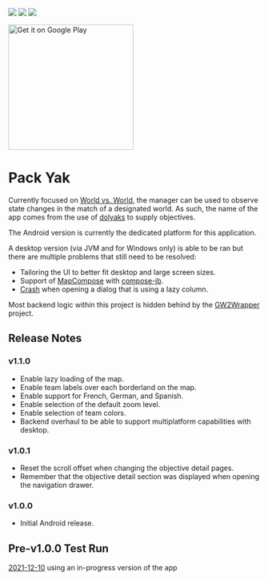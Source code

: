 ![](https://img.shields.io/badge/targets-Android%2FJVM-informational)
![](https://img.shields.io/github/v/release/Woody230/GW2Manager)
![](https://img.shields.io/github/license/Woody230/GW2Manager)

<a href='https://play.google.com/store/apps/details?id=com.bselzer.gw2.manager.android'>
    <img alt='Get it on Google Play' src='https://play.google.com/intl/en_us/badges/static/images/badges/en_badge_web_generic.png' width='250'/>
</a>

# Pack Yak

Currently focused on [World vs. World](https://wiki.guildwars2.com/wiki/World_versus_World), the manager can be used to observe state changes in the match of a designated
world. As such, the name of the app comes from the use of [dolyaks](https://wiki.guildwars2.com/wiki/Pack_Dolyak) to supply objectives.

The Android version is currently the dedicated platform for this application. 

A desktop version (via JVM and for Windows only) is able to be ran but there are multiple problems that still need to be resolved: 
* Tailoring the UI to better fit desktop and large screen sizes.
* Support of [MapCompose](https://github.com/p-lr/MapCompose/issues/1) with [compose-jb](https://github.com/JetBrains/compose-jb).
* [Crash](https://github.com/JetBrains/compose-jb/issues/1111) when opening a dialog that is using a lazy column.

Most backend logic within this project is hidden behind by the [GW2Wrapper](https://github.com/Woody230/GW2Wrapper) project.

## Release Notes

### v1.1.0
* Enable lazy loading of the map.
* Enable team labels over each borderland on the map.
* Enable support for French, German, and Spanish.
* Enable selection of the default zoom level.
* Enable selection of team colors.
* Backend overhaul to be able to support multiplatform capabilities with desktop.

### v1.0.1
* Reset the scroll offset when changing the objective detail pages.
* Remember that the objective detail section was displayed when opening the navigation drawer.

### v1.0.0
* Initial Android release.

## Pre-v1.0.0 Test Run

[2021-12-10](https://www.youtube.com/watch?v=9VRWnw46moY) using an in-progress version of the app
